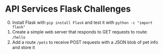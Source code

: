 # API Services Flask Challenges 

0. Install Flask with `pip install Flask` and test it with `python -c "import flask"`
1. Create a simple web server that responds to GET requests to route: `/hello`
2. Add a route `/pets` to receive POST requests with a JSON blob of pet info and store it 

